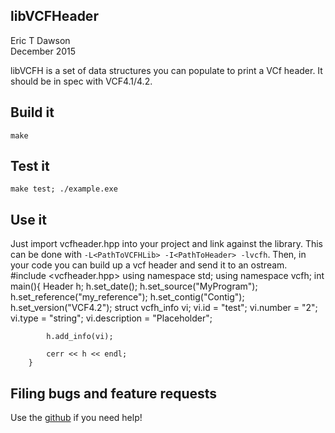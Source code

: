 libVCFHeader
------------
Eric T Dawson  
December 2015  

libVCFH is a set of data structures you can populate to print a VCf header. It should
be in spec with VCF4.1/4.2.

## Build it  
`make`


## Test it  
`make test; ./example.exe`


## Use it  
Just import vcfheader.hpp into your project and link against the library. This can be done with
``-L<PathToVCFHLib> -I<PathToHeader> -lvcfh``. Then, in your code you can build up a vcf header and
send it to an ostream.  
        #include <vcfheader.hpp>
        using namespace std;
        using namespace vcfh;
        int main(){
            Header h;
            h.set_date();
            h.set_source("MyProgram");
            h.set_reference("my_reference");
            h.set_contig("Contig");
            h.set_version("VCF4.2");
            struct vcfh_info vi;
            vi.id = "test";
            vi.number = "2";
            vi.type = "string";
            vi.description = "Placeholder";

            h.add_info(vi);

            cerr << h << endl;
        }

## Filing bugs and feature requests
Use the [github](www.github.com/edawson/libVCFH) if you need help!
